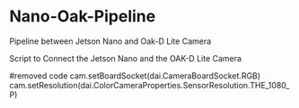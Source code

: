 # Nano-Oak-Pipeline
Pipeline between Jetson Nano and Oak-D Lite Camera



Script to Connect the Jetson Nano and the OAK-D Lite Camera




#removed code 
cam.setBoardSocket(dai.CameraBoardSocket.RGB)
cam.setResolution(dai.ColorCameraProperties.SensorResolution.THE_1080_P)
